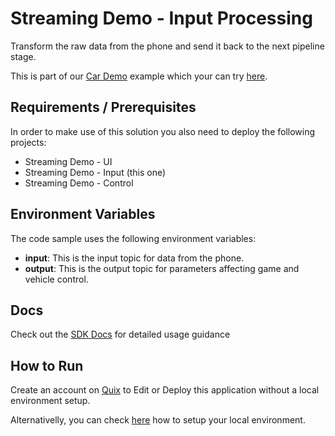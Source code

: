 # Streaming Demo - Input Processing

Transform the raw data from the phone and send it back to the next pipeline stage. 

This is part of our [Car Demo](https://quix.ai/data-stream-processing-example/) example which your can try [here](https://quix.ai/demos/cardemo/qr).

## Requirements / Prerequisites

In order to make use of this solution you also need to deploy the following projects:
 - Streaming Demo - UI
 - Streaming Demo - Input (this one)
 - Streaming Demo - Control

## Environment Variables

The code sample uses the following environment variables:

- **input**: This is the input topic for data from the phone.
- **output**: This is the output topic for parameters affecting game and vehicle control.

## Docs
Check out the [SDK Docs](https://quix.ai/docs/sdk/introduction.html) for detailed usage guidance

## How to Run
Create an account on [Quix](https://portal.platform.quix.ai/self-sign-up?xlink=github) to Edit or Deploy this application without a local environment setup.

Alternativelly, you can check [here](/python/local-development) how to setup your local environment.